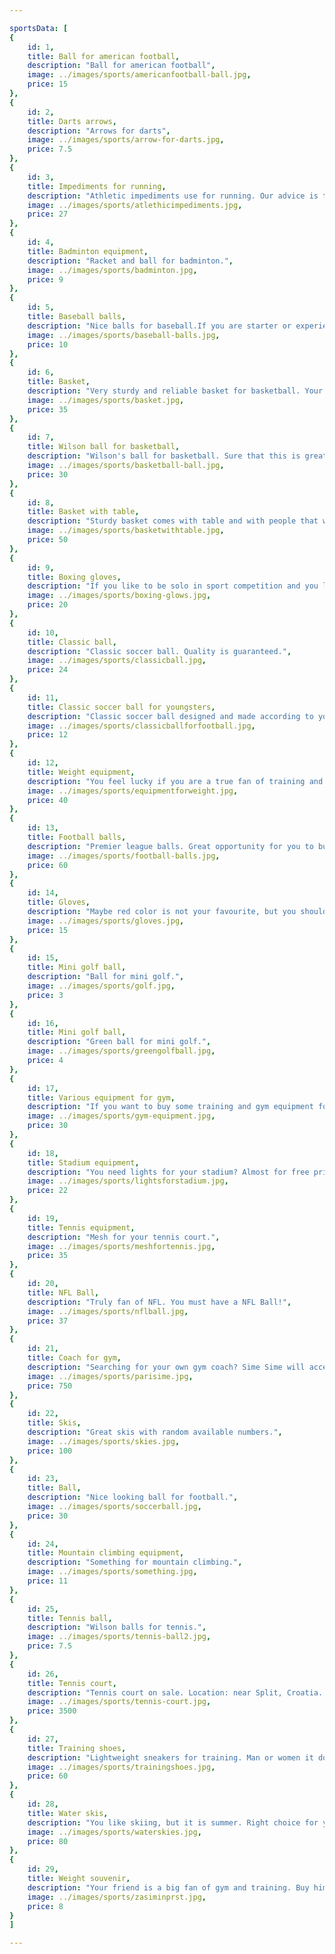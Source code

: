 ```yaml
---

sportsData: [
{
    id: 1,
    title: Ball for american football,
    description: "Ball for american football",
    image: ../images/sports/americanfootball-ball.jpg,
    price: 15
},
{
    id: 2,
    title: Darts arrows,
    description: "Arrows for darts",
    image: ../images/sports/arrow-for-darts.jpg,
    price: 7.5
},
{
    id: 3,
    title: Impediments for running,
    description: "Athletic impediments use for running. Our advice is to not give for child use.",
    image: ../images/sports/atlethicimpediments.jpg,
    price: 27
},
{
    id: 4,
    title: Badminton equipment,
    description: "Racket and ball for badminton.",
    image: ../images/sports/badminton.jpg,
    price: 9
},
{
    id: 5,
    title: Baseball balls,
    description: "Nice balls for baseball.If you are starter or experienced player of baseball, these balls are great for you.",
    image: ../images/sports/baseball-balls.jpg,
    price: 10
},
{
    id: 6,
    title: Basket,
    description: "Very sturdy and reliable basket for basketball. Your kids should be safe with these basket.",
    image: ../images/sports/basket.jpg,
    price: 35
},
{
    id: 7,
    title: Wilson ball for basketball,
    description: "Wilson's ball for basketball. Sure that this is great choice if you buy this!",
    image: ../images/sports/basketball-ball.jpg,
    price: 30
},
{
    id: 8,
    title: Basket with table,
    description: "Sturdy basket comes with table and with people that will adjust basket to your liking, for only 50€!",
    image: ../images/sports/basketwithtable.jpg,
    price: 50
},
{
    id: 9,
    title: Boxing gloves,
    description: "If you like to be solo in sport competition and you like to be a little bit more agressive we a right choice for you! Boxing gloves only for 20€. Good luck!",
    image: ../images/sports/boxing-glows.jpg,
    price: 20
},
{
    id: 10,
    title: Classic ball,
    description: "Classic soccer ball. Quality is guaranteed.",
    image: ../images/sports/classicball.jpg,
    price: 24
},
{
    id: 11,
    title: Classic soccer ball for youngsters,
    description: "Classic soccer ball designed and made according to youngster population.",
    image: ../images/sports/classicballforfootball.jpg,
    price: 12
},
{
    id: 12,
    title: Weight equipment,
    description: "You feel lucky if you are a true fan of training and the gym.",
    image: ../images/sports/equipmentforweight.jpg,
    price: 40
},
{
    id: 13,
    title: Football balls,
    description: "Premier league balls. Great opportunity for you to buy original premier league ball for football. Grab it!",
    image: ../images/sports/football-balls.jpg,
    price: 60
},
{
    id: 14,
    title: Gloves,
    description: "Maybe red color is not your favourite, but you should trust to the quality of this gloves.",
    image: ../images/sports/gloves.jpg,
    price: 15
},
{
    id: 15,
    title: Mini golf ball,
    description: "Ball for mini golf.",
    image: ../images/sports/golf.jpg,
    price: 3
},
{
    id: 16,
    title: Mini golf ball,
    description: "Green ball for mini golf.",
    image: ../images/sports/greengolfball.jpg,
    price: 4
},
{
    id: 17,
    title: Various equipment for gym,
    description: "If you want to buy some training and gym equipment for your home, you are on the right place. Every article by same price. Take it until it's gone!",
    image: ../images/sports/gym-equipment.jpg,
    price: 30
},
{
    id: 18,
    title: Stadium equipment,
    description: "You need lights for your stadium? Almost for free price, you can take it just for 22€!",
    image: ../images/sports/lightsforstadium.jpg,
    price: 22
},
{
    id: 19,
    title: Tennis equipment,
    description: "Mesh for your tennis court.",
    image: ../images/sports/meshfortennis.jpg,
    price: 35
},
{
    id: 20,
    title: NFL Ball,
    description: "Truly fan of NFL. You must have a NFL Ball!",
    image: ../images/sports/nflball.jpg,
    price: 37
},
{
    id: 21,
    title: Coach for gym,
    description: "Searching for your own gym coach? Sime Sime will accept you with pleasure!",
    image: ../images/sports/parisime.jpg,
    price: 750
},
{
    id: 22,
    title: Skis,
    description: "Great skis with random available numbers.",
    image: ../images/sports/skies.jpg,
    price: 100
},
{
    id: 23,
    title: Ball,
    description: "Nice looking ball for football.",
    image: ../images/sports/soccerball.jpg,
    price: 30
},
{
    id: 24,
    title: Mountain climbing equipment,
    description: "Something for mountain climbing.",
    image: ../images/sports/something.jpg,
    price: 11
},
{
    id: 25,
    title: Tennis ball,
    description: "Wilson balls for tennis.",
    image: ../images/sports/tennis-ball2.jpg,
    price: 7.5
},
{
    id: 26,
    title: Tennis court,
    description: "Tennis court on sale. Location: near Split, Croatia. Contact: buytenniscourt@buyme.com",
    image: ../images/sports/tennis-court.jpg,
    price: 3500
},
{
    id: 27,
    title: Training shoes,
    description: "Lightweight sneakers for training. Man or women it does not matter, they are universal.",
    image: ../images/sports/trainingshoes.jpg,
    price: 60
},
{
    id: 28,
    title: Water skis,
    description: "You like skiing, but it is summer. Right choice for you is to buy this skiis and go to try water skiing!",
    image: ../images/sports/waterskies.jpg,
    price: 80
},
{
    id: 29,
    title: Weight souvenir,
    description: "Your friend is a big fan of gym and training. Buy him this small weight and you will make him happy!",
    image: ../images/sports/zasiminprst.jpg,
    price: 8
}
]

---
```

